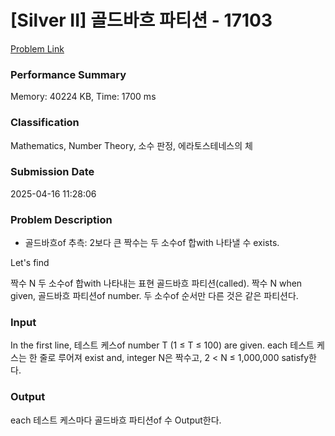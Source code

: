 <!-- Official English translation (US) — human-reviewed -->
<!-- Original: README.md -->
<!-- Translation generated: 2025-10-26 16:46:49 UTC -->

# [Silver II] 골드바흐 파티션 - 17103 

[Problem Link](https://www.acmicpc.net/problem/17103) 

### Performance Summary

Memory: 40224 KB, Time: 1700 ms

### Classification

Mathematics, Number Theory, 소수 판정, 에라토스테네스의 체

### Submission Date

2025-04-16 11:28:06

### Problem Description

<ul>
	<li>골드바흐of 추측: 2보다 큰 짝수는 두 소수of 합with 나타낼 수 exists.</li>
</ul>

Let's find <p>짝수 N 두 소수of 합with 나타내는 표현 골드바흐 파티션(called). 짝수 N when given, 골드바흐 파티션of number. 두 소수of 순서만 다른 것은 같은 파티션다.</p>

### Input 

 <p>In the first line, 테스트 케스of number T (1 ≤ T ≤ 100) are given. each 테스트 케스는 한 줄로 루어져 exist and, integer N은 짝수고, 2 < N ≤ 1,000,000 satisfy한다.</p>

### Output 

 <p>each 테스트 케스마다 골드바흐 파티션of 수 Output한다.</p>

